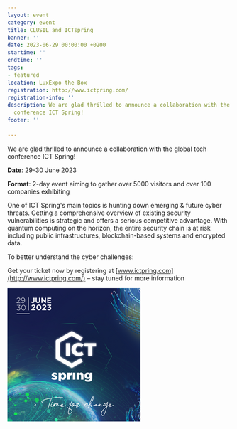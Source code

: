 ```yaml
---
layout: event
category: event
title: CLUSIL and ICTspring
banner: ''
date: 2023-06-29 00:00:00 +0200
startime: ''
endtime: ''
tags:
- featured
location: LuxExpo the Box
registration: http://www.ictpring.com/
registration-info: ''
description: We are glad thrilled to announce a collaboration with the global tech
  conference ICT Spring!
footer: ''

---
```

We are glad thrilled to announce a collaboration with the global tech conference ICT Spring!

**Date**: 29-30 June 2023

**Format**: 2-day event aiming to gather over 5000 visitors and over 100 companies exhibiting

One of ICT Spring's main topics is hunting down emerging & future cyber threats. Getting a comprehensive overview of existing security vulnerabilities is strategic and offers a serious competitive advantage. With quantum computing on the horizon, the entire security chain is at risk including public infrastructures, blockchain-based systems and encrypted data.

To better understand the cyber challenges:

Get your ticket now by registering at [www.ictpring.com](http://www.ictpring.com/) – stay tuned for more information

![](/assets/img/visual-ict-spring-300x300.png)
